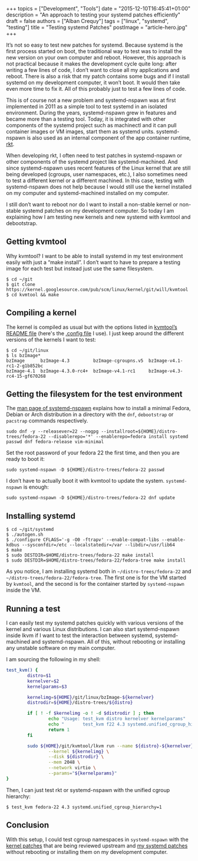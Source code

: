 +++
topics = ["Development", "Tools"]
date = "2015-12-10T16:45:41+01:00"
description = "An approach to testing your systemd patches efficiently"
draft = false
authors = ["Alban Crequy"]
tags = ["linux", "systemd", "testing"]
title = "Testing systemd Patches"
postImage =  "article-hero.jpg"
+++

It’s not so easy to test new patches for systemd. Because systemd is the first process started on boot, the traditional way to test was to install the new version on your own computer and reboot. However, this approach is not practical because it makes the development cycle quite long: after writing a few lines of code, I don’t want to close all my applications and reboot. There is also a risk that my patch contains some bugs and if I install systemd on my development computer, it won’t boot. It would then take even more time to fix it. All of this probably just to test a few lines of code.

This is of course not a new problem and systemd-nspawn was at first implemented in 2011 as a simple tool to test systemd in an isolated environment. During the years, systemd-nspawn grew in features and became more than a testing tool. Today, it is integrated with other components of the systemd project such as machinectl and it can pull container images or VM images, start them as systemd units. systemd-nspawn is also used as an internal component of the app container runtime, [rkt](https://github.com/coreos/rkt).

When developing rkt, I often need to test patches in systemd-nspawn or other components of the systemd project like systemd-machined. And since systemd-nspawn uses recent features of the Linux kernel that are still being developed (cgroups, user namespaces, etc.), I also sometimes need to test a different kernel or a different machined. In this case, testing with systemd-nspawn does not help because I would still use the kernel installed on my computer and systemd-machined installed on my computer.

I still don’t want to reboot nor do I want to install a non-stable kernel or non-stable systemd patches on my development computer. So today I am explaining how I am testing new kernels and new systemd with kvmtool and debootstrap.

## Getting kvmtool

Why kvmtool? I want to be able to install systemd in my test environment easily with just a “make install”. I don’t want to have to prepare a testing image for each test but instead just use the same filesystem.

```
$ cd ~/git
$ git clone https://kernel.googlesource.com/pub/scm/linux/kernel/git/will/kvmtool
$ cd kvmtool && make
```

## Compiling a kernel

The kernel is compiled as usual but with the options listed in [kvmtool’s README file](https://kernel.googlesource.com/pub/scm/linux/kernel/git/will/kvmtool/+/master/README) (here's the [.config file](https://gist.github.com/alban/898a412f28125850c0ba) I use).
I just keep around the different versions of the kernels I want to test:

```
$ cd ~/git/linux
$ ls bzImage*
bzImage      bzImage-4.3         bzImage-cgroupns.v5  bzImage-v4.1-rc1-2-g1b852bc
bzImage-4.1  bzImage-4.3.0-rc4+  bzImage-v4.1-rc1     bzImage-v4.3-rc4-15-gf670268
```

## Getting the filesystem for the test environment

The [man page of systemd-nspawn](http://www.freedesktop.org/software/systemd/man/systemd-nspawn.html) explains how to install a minimal Fedora, Debian or Arch distribution in a directory with the `dnf`, `debootstrap` or `pacstrap` commands respectively.

```
sudo dnf -y --releasever=22 --nogpg --installroot=${HOME}/distro-trees/fedora-22 --disablerepo='*' --enablerepo=fedora install systemd passwd dnf fedora-release vim-minimal
```

Set the root password of your fedora 22 the first time, and then you are ready to boot it:

```
sudo systemd-nspawn -D ${HOME}/distro-trees/fedora-22 passwd
```

I don’t have to actually boot it with kvmtool to update the system. `systemd-nspawn` is enough:

```
sudo systemd-nspawn -D ${HOME}/distro-trees/fedora-22 dnf update
```

## Installing systemd

```
$ cd ~/git/systemd
$ ./autogen.sh
$ ./configure CFLAGS='-g -O0 -ftrapv' --enable-compat-libs --enable-kdbus --sysconfdir=/etc --localstatedir=/var --libdir=/usr/lib64
$ make
$ sudo DESTDIR=$HOME/distro-trees/fedora-22 make install
$ sudo DESTDIR=$HOME/distro-trees/fedora-22/fedora-tree make install
```

As you notice, I am installing systemd both in `~/distro-trees/fedora-22` and `~/distro-trees/fedora-22/fedora-tree`. The first one is for the VM started by `kvmtool`, and the second is for the container started by `systemd-nspawn` inside the VM.

## Running a test

I can easily test my systemd patches quickly with various versions of the kernel and various Linux distributions. I can also start systemd-nspawn inside lkvm if I want to test the interaction between systemd, systemd-machined and systemd-nspawn. All of this, without rebooting or installing any unstable software on my main computer.

I am sourcing the following in my shell:
```bash
test_kvm() {
        distro=$1
        kernelver=$2
        kernelparams=$3

        kernelimg=${HOME}/git/linux/bzImage-${kernelver}
        distrodir=${HOME}/distro-trees/${distro}

        if [ ! -f $kernelimg -o ! -d $distrodir ] ; then
                echo "Usage: test_kvm distro kernelver kernelparams"
                echo "       test_kvm f22 4.3 systemd.unified_cgroup_hierarchy=1"
                return 1
        fi

        sudo ${HOME}/git/kvmtool/lkvm run --name ${distro}-${kernelver} \
                --kernel ${kernelimg} \
                --disk ${distrodir} \
                --mem 2048 \
                --network virtio \
                --params="${kernelparams}"
}
```

Then, I can just test rkt or systemd-nspawn with the unified cgroup hierarchy:
```
$ test_kvm fedora-22 4.3 systemd.unified_cgroup_hierarchy=1
```

## Conclusion


With this setup, I could test cgroup namespaces in `systemd-nspawn` with the [kernel patches](http://lists.linuxfoundation.org/pipermail/containers/2015-December/036448.html) that are being reviewed upstream and [my systemd patches](https://github.com/systemd/systemd/pull/2112) without rebooting or installing them on my development computer.
